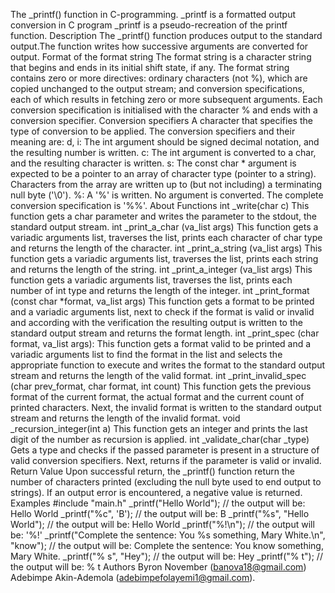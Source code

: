 The  _printf() function in C-programming.
_printf  is a  formatted output conversion in C program
_printf is a pseudo-recreation of the printf function.
Description
The _printf() function produces output to the standard output.The function writes how successive arguments are converted for output.
Format of the format string
The format string is a character string that begins and ends in its initial shift state, if any. The format string contains zero or more directives: ordinary characters (not %), which are copied unchanged to the output stream; and conversion specifications, each of which results in fetching zero or more subsequent arguments. Each conversion specification is initialised with the character % and ends with a conversion specifier.
Conversion specifiers
A character that specifies the type of conversion to be applied. The conversion specifiers and their meaning are:
d, i: The int argument should be signed decimal notation, and the resulting number is written.
c: The int argument is converted to a char, and the resulting character is written.
s: The const char * argument is expected to be a pointer to an array of character type (pointer to a string). Characters from the array are written up to (but not including) a terminating null byte ('\0').
%: A '%' is written. No argument is converted. The complete conversion specification is '%%'.
About Functions
int _write(char c)
This function gets a char parameter and writes the parameter to the stdout, the standard output stream.
int _print_a_char (va_list args)
This function gets a variadic arguments list, traverses the list, prints each character of char type and returns the length of the character.
int _print_a_string (va_list args)
This function gets a variadic arguments list, traverses the list, prints each string and returns the length of the string.
int _print_a_integer (va_list args)
This function gets a variadic arguments list, traverses the list, prints each number of int type and returns the length of the integer.
int _print_format (const char *format, va_list args)
This function gets a format to be printed and a variadic arguments list, next to check if the format is valid or invalid and according with the verification the resulting output is written to the standard output stream and returns the format length.
int _print_spec (char format, va_list args):
This function gets a format valid to be printed and a variadic arguments list to find the format in the list and selects the appropriate function to execute and writes the format to the standard output stream and returns the length of the valid format.
int _print_invalid_spec (char prev_format, char format, int count)
This function gets the previous format of the current format, the actual format and the current count of printed characters. Next, the invalid format is written to the standard output stream and returns the length of the invalid format.
void _recursion_integer(int a)
This function gets an integer and prints the last digit of the number as recursion is applied.
int _validate_char(char _type)
Gets a type and checks if the passed parameter is present in a structure of valid conversion specifiers. Next, returns if the parameter is valid or invalid.
Return Value
Upon successful return, the _printf() function return the number of characters printed (excluding the null byte used to end output to strings).
If an output error is encountered, a negative value is returned.
Examples
#include "main.h"
_printf("Hello World"); // the output will be: Hello World
_printf("%c", 'B'); // the output will be: B
_printf("%s", "Hello World"); // the output will be: Hello World
_printf("%!\n"); // the output will be: '%!'
_printf("Complete the sentence: You %s something, Mary White.\n", "know"); // the output will be: Complete the sentence: You know something, Mary White.
_printf("% s", "Hey"); // the output will be: Hey
_printf("% t"); // the output will be: % t
Authors
Byron November (banova18@gmail.com)
Adebimpe Akin-Ademola (adebimpefolayemi1@gmail.com).

